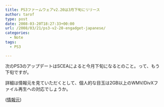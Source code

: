 ```yaml
---
title: PS3ファームウェアv2.20は3月下旬にリリース
author: tarof
type: post
date: 2008-03-20T18:27:33+00:00
url: /2008/03/21/ps3-v2-20-engadget-japanese/
categories:
  - Note
tags:
  - PS3

---
```

次のPS3のアップデートはSCEAによると今月下旬になるとのこと。って、もう下旬ですが。
  
詳細は情報元を見ていただくとして、個人的な目玉は2GB以上のWMV/DivXファイル再生への対応でしょうか。

([情報元][1])

 [1]: http://japanese.engadget.com/2008/03/20/3-v2-20-3-bd-live-psp/